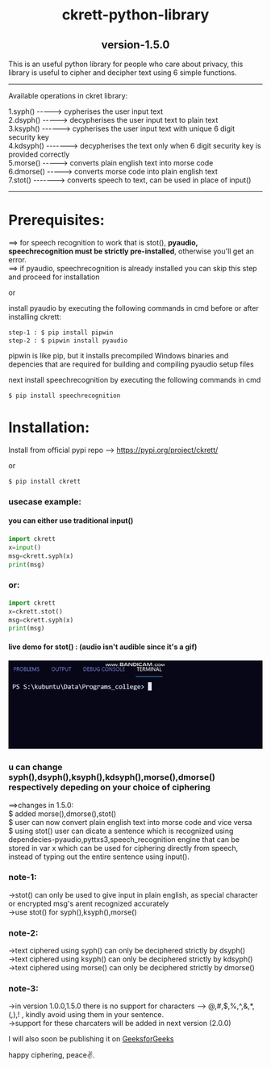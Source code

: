 <h1 align="center">ckrett-python-library</h1>
<h2 align="center">version-1.5.0</h2>
This is an useful python library for people who care about privacy, this library is useful to cipher and decipher text using 6 simple functions.

---------------------------------------------------------------------------------------------
Available operations in ckret library:

1.syph() -----> cypherises the user input text\
2.dsyph() -----> decypherises the user input text to plain text\
3.ksyph() ------> cypherises the user input text with unique 6 digit security key\
4.kdsyph() -------> decypherises the text only when 6 digit security key is provided correctly\
5.morse() -----> converts plain english text into morse code\
6.dmorse() -----> converts morse code into plain english text\
7.stot() -------> converts speech to text, can be used in place of input()

---------------------------------------------------------------------------------------------

# Prerequisites: 
==> for speech recognition to work that is stot(), <b>pyaudio, speechrecognition must be strictly pre-installed</b>, otherwise you'll get an error.\
==> if pyaudio,  speechrecognition is already installed you can skip this step and proceed for installation

or

install pyaudio by executing the following commands in cmd before or after installing ckrett:
```
step-1 : $ pip install pipwin
step-2 : $ pipwin install pyaudio
```
pipwin is like pip, but it installs precompiled Windows binaries and depencies that are required for building and compiling pyaudio setup files

next install speechrecognition by executing the following commands in cmd 
```
$ pip install speechrecognition
```

# Installation:
Install from official pypi repo --> https://pypi.org/project/ckrett/ 

or
```
$ pip install ckrett
```

### usecase example:

#### you can either use traditional input() 

```python
import ckrett
x=input()
msg=ckrett.syph(x)
print(msg)
```
### or: 

```python
import ckrett
x=ckrett.stot()
msg=ckrett.syph(x)
print(msg)
```
#### live demo for stot() : (audio isn't audible since it's a gif)
<img src="ckrett-preview.gif">

### u can change syph(),dsyph(),ksyph(),kdsyph(),morse(),dmorse() respectively depeding on your choice of ciphering

==>changes in 1.5.0:\
$ added morse(),dmorse(),stot()\
$ user can now convert plain english text into morse code and vice versa\
$ using stot() user can dicate a sentence which is recognized using dependecies-pyaudio,pyttxs3,speech_recognition engine that can be stored in var x which can be used for         ciphering directly from speech, instead of typing out the entire sentence using input().

### note-1:
->stot() can only be used to give input in plain english, as special character or encrypted msg's arent recognized accurately\
->use stot() for syph(),ksyph(),morse()

### note-2:
->text ciphered using syph() can only be deciphered strictly by dsyph()\
->text ciphered using ksyph() can only be deciphered strictly by kdsyph()\
->text ciphered using morse() can only be deciphered strictly by dmorse()

### note-3:
->in version 1.0.0,1.5.0 there is no support for characters --> @,#,$,%,^,&,*,(,),! , kindly avoid using them in your sentence.\
->support for these charcaters will be added in next version (2.0.0)

I will also soon be publishing it on <a href="https://www.geeksforgeeks.org/">GeeksforGeeks</a>

happy ciphering, peace✌.
